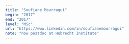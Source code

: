 ```yaml
---
title: "Soufiane Mourragui"
begin: "2017"
end: "2017"
level: "MSc"
url: "https://www.linkedin.com/in/soufianemourragui"
note: "now postdoc at Hubrecht Institute"
---
```

